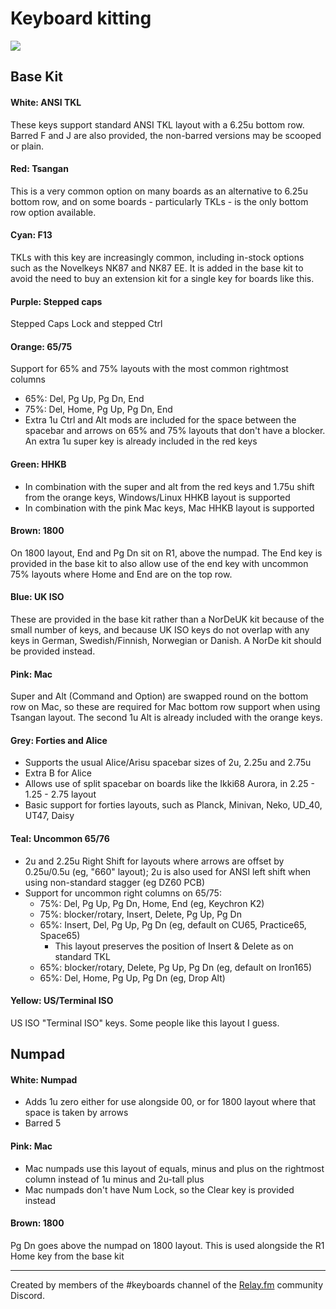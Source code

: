 Keyboard kitting
================

![](kitting.png)

Base Kit
--------

#### White: ANSI TKL
These keys support standard ANSI TKL layout with a 6.25u bottom row. Barred F and J are also provided, the non-barred versions may be scooped or plain.

#### Red: Tsangan
This is a very common option on many boards as an alternative to 6.25u bottom row, and on some boards - particularly TKLs - is the only bottom row option available.

#### Cyan: F13
TKLs with this key are increasingly common, including in-stock options such as the Novelkeys NK87 and NK87 EE. It is added in the base kit to avoid the need to buy an extension kit for a single key for boards like this.

#### Purple: Stepped caps
Stepped Caps Lock and stepped Ctrl

#### Orange: 65/75
Support for 65% and 75% layouts with the most common rightmost columns

* 65%: Del, Pg Up, Pg Dn, End
* 75%: Del, Home, Pg Up, Pg Dn, End
* Extra 1u Ctrl and Alt mods are included for the space between the spacebar and arrows on 65% and 75% layouts that don't have a blocker. An extra 1u super key is already included in the red keys

#### Green: HHKB
* In combination with the super and alt from the red keys and 1.75u shift from the orange keys, Windows/Linux HHKB layout is supported
* In combination with the pink Mac keys, Mac HHKB layout is supported

#### Brown: 1800
On 1800 layout, End and Pg Dn sit on R1, above the numpad. The End key is provided in the base kit to also allow use of the end key with uncommon 75% layouts where Home and End are on the top row.

#### Blue: UK ISO
These are provided in the base kit rather than a NorDeUK kit because of the small number of keys, and because UK ISO keys do not overlap with any keys in German, Swedish/Finnish, Norwegian or Danish. A NorDe kit should be provided instead.

#### Pink: Mac
Super and Alt (Command and Option) are swapped round on the bottom row on Mac, so these are required for Mac bottom row support when using Tsangan layout. The second 1u Alt is already included with the orange keys.

#### Grey: Forties and Alice
* Supports the usual Alice/Arisu spacebar sizes of 2u, 2.25u and 2.75u
* Extra B for Alice
* Allows use of split spacebar on boards like the Ikki68 Aurora, in 2.25 - 1.25 - 2.75 layout
* Basic support for forties layouts, such as Planck, Minivan, Neko, UD\_40, UT47, Daisy

#### Teal: Uncommon 65/76
* 2u and 2.25u Right Shift for layouts where arrows are offset by 0.25u/0.5u (eg, "660" layout); 2u is also used for ANSI left shift when using non-standard stagger (eg DZ60 PCB)
* Support for uncommon right columns on 65/75:
    * 75%: Del, Pg Up, Pg Dn, Home, End (eg, Keychron K2)
    * 75%: blocker/rotary, Insert, Delete, Pg Up, Pg Dn
    * 65%: Insert, Del, Pg Up, Pg Dn (eg, default on CU65, Practice65, Space65)
        * This layout preserves the position of Insert & Delete as on standard TKL
    * 65%: blocker/rotary, Delete, Pg Up, Pg Dn (eg, default on Iron165)
    * 65%: Del, Home, Pg Up, Pg Dn (eg, Drop Alt)

#### Yellow: US/Terminal ISO
US ISO "Terminal ISO" keys. Some people like this layout I guess.

Numpad
------

#### White: Numpad
* Adds 1u zero either for use alongside 00, or for 1800 layout where that space is taken by arrows
* Barred 5

#### Pink: Mac
* Mac numpads use this layout of equals, minus and plus on the rightmost column instead of 1u minus and 2u-tall plus
* Mac numpads don't have Num Lock, so the Clear key is provided instead

#### Brown: 1800
Pg Dn goes above the numpad on 1800 layout. This is used alongside the R1 Home key from the base kit

<hr />

Created by members of the #keyboards channel of the [Relay.fm](https://www.relay.fm) community Discord.
